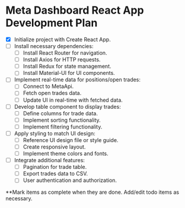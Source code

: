 # Meta Dashboard React App Development Plan

- [x] Initialize project with Create React App.
- [ ] Install necessary dependencies:
  - [ ] Install React Router for navigation.
  - [ ] Install Axios for HTTP requests.
  - [ ] Install Redux for state management.
  - [ ] Install Material-UI for UI components.
- [ ] Implement real-time data for positions/open trades:
  - [ ] Connect to MetaApi.
  - [ ] Fetch open trades data.
  - [ ] Update UI in real-time with fetched data.
- [ ] Develop table component to display trades:
  - [ ] Define columns for trade data.
  - [ ] Implement sorting functionality.
  - [ ] Implement filtering functionality.
- [ ] Apply styling to match UI design:
  - [ ] Reference UI design file or style guide.
  - [ ] Create responsive layout.
  - [ ] Implement theme colors and fonts.
- [ ] Integrate additional features:
  - [ ] Pagination for trade table.
  - [ ] Export trades data to CSV.
  - [ ] User authentication and authorization.

**Mark items as complete when they are done. Add/edit todo items as necessary.
